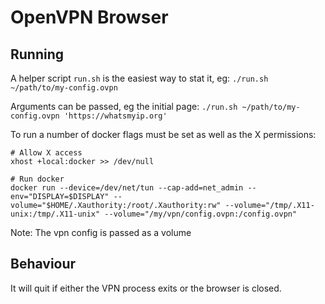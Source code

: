 # OpenVPN Browser

## Running

A helper script `run.sh` is the easiest way to stat it, eg: `./run.sh ~/path/to/my-config.ovpn`

Arguments can be passed, eg the initial page:  `./run.sh ~/path/to/my-config.ovpn 'https://whatsmyip.org'`

To run a number of docker flags must be set as well as the X permissions:

```
# Allow X access
xhost +local:docker >> /dev/null

# Run docker
docker run --device=/dev/net/tun --cap-add=net_admin --env="DISPLAY=$DISPLAY" --volume="$HOME/.Xauthority:/root/.Xauthority:rw" --volume="/tmp/.X11-unix:/tmp/.X11-unix" --volume="/my/vpn/config.ovpn:/config.ovpn"
```

Note: The vpn config is passed as a volume

## Behaviour

It will quit if either the VPN process exits or the browser is closed.